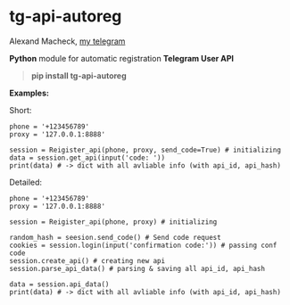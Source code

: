 # tg-api-autoreg
Alexand Macheck, [my telegram](https://t.me/youbrain)

**Python** module for automatic registration **Telegram User API**
> **pip install tg-api-autoreg**

**Examples:**
			
Short:

    phone = '+123456789'
    proxy = '127.0.0.1:8888'
    
    session = Reigister_api(phone, proxy, send_code=True) # initializing
    data = session.get_api(input('code: '))
    print(data) # -> dict with all avliable info (with api_id, api_hash)
   Detailed:
	   
	phone = '+123456789'
	proxy = '127.0.0.1:8888'

	session = Reigister_api(phone, proxy) # initializing

	random_hash = seesion.send_code() # Send code request
	cookies = session.login(input('confirmation code:')) # passing conf code
	session.create_api() # creating new api
	session.parse_api_data() # parsing & saving all api_id, api_hash

	data = session.api_data()
	print(data) # -> dict with all avliable info (with api_id, api_hash)